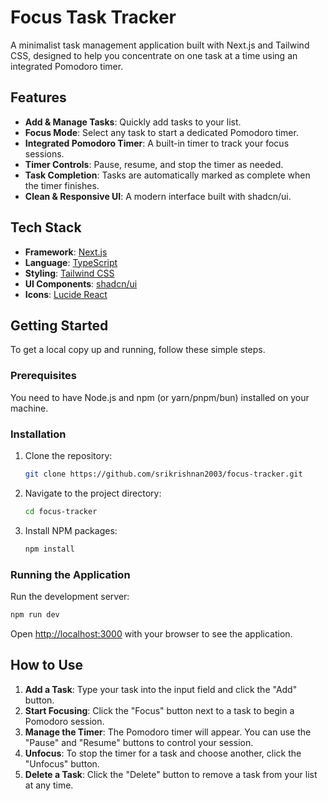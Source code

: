 # Focus Task Tracker

A minimalist task management application built with Next.js and Tailwind CSS, designed to help you concentrate on one task at a time using an integrated Pomodoro timer.

## Features

-   **Add & Manage Tasks**: Quickly add tasks to your list.
-   **Focus Mode**: Select any task to start a dedicated Pomodoro timer.
-   **Integrated Pomodoro Timer**: A built-in timer to track your focus sessions.
-   **Timer Controls**: Pause, resume, and stop the timer as needed.
-   **Task Completion**: Tasks are automatically marked as complete when the timer finishes.
-   **Clean & Responsive UI**: A modern interface built with shadcn/ui.

## Tech Stack

-   **Framework**: [Next.js](https://nextjs.org/)
-   **Language**: [TypeScript](https://www.typescriptlang.org/)
-   **Styling**: [Tailwind CSS](https://tailwindcss.com/)
-   **UI Components**: [shadcn/ui](https://ui.shadcn.com/)
-   **Icons**: [Lucide React](https://lucide.dev/)

## Getting Started

To get a local copy up and running, follow these simple steps.

### Prerequisites

You need to have Node.js and npm (or yarn/pnpm/bun) installed on your machine.

### Installation

1.  Clone the repository:
    ```sh
    git clone https://github.com/srikrishnan2003/focus-tracker.git
    ```
2.  Navigate to the project directory:
    ```sh
    cd focus-tracker
    ```
3.  Install NPM packages:
    ```sh
    npm install
    ```

### Running the Application

Run the development server:

```bash
npm run dev
```

Open [http://localhost:3000](http://localhost:3000) with your browser to see the application.

## How to Use

1.  **Add a Task**: Type your task into the input field and click the "Add" button.
2.  **Start Focusing**: Click the "Focus" button next to a task to begin a Pomodoro session.
3.  **Manage the Timer**: The Pomodoro timer will appear. You can use the "Pause" and "Resume" buttons to control your session.
4.  **Unfocus**: To stop the timer for a task and choose another, click the "Unfocus" button.
5.  **Delete a Task**: Click the "Delete" button to remove a task from your list at any time.
